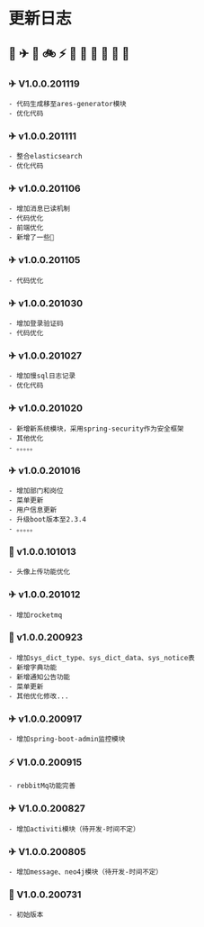 # 更新日志  
## 🚀 ✈ 🚕 🚲 ⚡ 🐞  🚢 🐅 🐘 🦁 🦒

### ✈ V1.0.0.201119
    - 代码生成移至ares-generator模块
    - 优化代码
### ✈ v1.0.0.201111
    - 整合elasticsearch
    - 优化代码
### ✈ v1.0.0.201106
    - 增加消息已读机制
    - 代码优化
    - 前端优化
    - 新增了一些🐞
### ✈ v1.0.0.201105
    - 代码优化
### ✈ v1.0.0.201030
    - 增加登录验证码
    - 代码优化
### ✈ v1.0.0.201027
    - 增加慢sql日志记录
    - 优化代码
### ✈ v1.0.0.201020
    - 新增新系统模块，采用spring-security作为安全框架
    - 其他优化
    - 。。。。。
### ✈ v1.0.0.201016
    - 增加部门和岗位
    - 菜单更新
    - 用户信息更新
    - 升级boot版本至2.3.4
    - 。。。。。
### 🐞 v1.0.0.101013
    - 头像上传功能优化
### ✈ v1.0.0.201012
    - 增加rocketmq
### 🚕 v1.0.0.200923
    - 增加sys_dict_type、sys_dict_data、sys_notice表
    - 新增字典功能
    - 新增通知公告功能
    - 菜单更新
    - 其他优化修改...
### ✈ v1.0.0.200917
    - 增加spring-boot-admin监控模块
### ⚡ V1.0.0.200915
    - rebbitMq功能完善 
### ✈ V1.0.0.200827
    - 增加activiti模块（待开发-时间不定）
### ✈ V1.0.0.200805
    - 增加message、neo4j模块（待开发-时间不定）
### 🚀 V1.0.0.200731
    - 初始版本




    